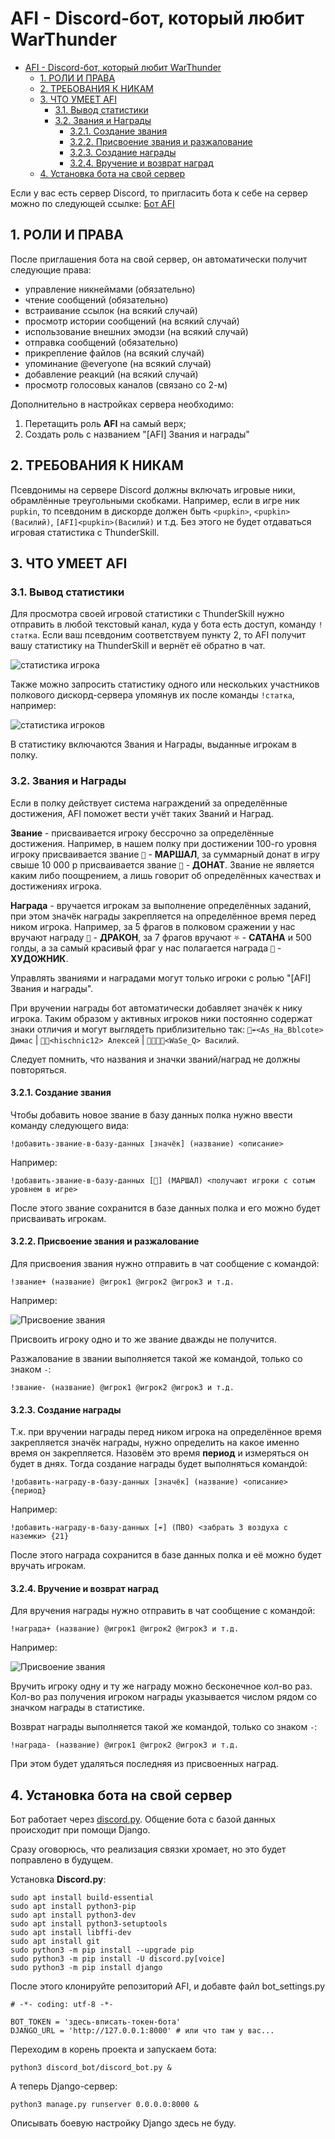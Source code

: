 # AFI - Discord-бот, который любит WarThunder

<!-- TOC -->

- [AFI - Discord-бот, который любит WarThunder](#afi---discord-%D0%B1%D0%BE%D1%82-%D0%BA%D0%BE%D1%82%D0%BE%D1%80%D1%8B%D0%B9-%D0%BB%D1%8E%D0%B1%D0%B8%D1%82-warthunder)
    - [1. РОЛИ И ПРАВА](#1-%D1%80%D0%BE%D0%BB%D0%B8-%D0%B8-%D0%BF%D1%80%D0%B0%D0%B2%D0%B0)
    - [2. ТРЕБОВАНИЯ К НИКАМ](#2-%D1%82%D1%80%D0%B5%D0%B1%D0%BE%D0%B2%D0%B0%D0%BD%D0%B8%D1%8F-%D0%BA-%D0%BD%D0%B8%D0%BA%D0%B0%D0%BC)
    - [3. ЧТО УМЕЕТ AFI](#3-%D1%87%D1%82%D0%BE-%D1%83%D0%BC%D0%B5%D0%B5%D1%82-afi)
        - [3.1. Вывод статистики](#31-%D0%B2%D1%8B%D0%B2%D0%BE%D0%B4-%D1%81%D1%82%D0%B0%D1%82%D0%B8%D1%81%D1%82%D0%B8%D0%BA%D0%B8)
        - [3.2. Звания и Награды](#32-%D0%B7%D0%B2%D0%B0%D0%BD%D0%B8%D1%8F-%D0%B8-%D0%BD%D0%B0%D0%B3%D1%80%D0%B0%D0%B4%D1%8B)
            - [3.2.1. Создание звания](#321-%D1%81%D0%BE%D0%B7%D0%B4%D0%B0%D0%BD%D0%B8%D0%B5-%D0%B7%D0%B2%D0%B0%D0%BD%D0%B8%D1%8F)
            - [3.2.2. Присвоение звания и разжалование](#322-%D0%BF%D1%80%D0%B8%D1%81%D0%B2%D0%BE%D0%B5%D0%BD%D0%B8%D0%B5-%D0%B7%D0%B2%D0%B0%D0%BD%D0%B8%D1%8F-%D0%B8-%D1%80%D0%B0%D0%B7%D0%B6%D0%B0%D0%BB%D0%BE%D0%B2%D0%B0%D0%BD%D0%B8%D0%B5)
            - [3.2.3. Создание награды](#323-%D1%81%D0%BE%D0%B7%D0%B4%D0%B0%D0%BD%D0%B8%D0%B5-%D0%BD%D0%B0%D0%B3%D1%80%D0%B0%D0%B4%D1%8B)
            - [3.2.4. Вручение и возврат наград](#324-%D0%B2%D1%80%D1%83%D1%87%D0%B5%D0%BD%D0%B8%D0%B5-%D0%B8-%D0%B2%D0%BE%D0%B7%D0%B2%D1%80%D0%B0%D1%82-%D0%BD%D0%B0%D0%B3%D1%80%D0%B0%D0%B4)
    - [4. Установка бота на свой сервер](#4-%D1%83%D1%81%D1%82%D0%B0%D0%BD%D0%BE%D0%B2%D0%BA%D0%B0-%D0%B1%D0%BE%D1%82%D0%B0-%D0%BD%D0%B0-%D1%81%D0%B2%D0%BE%D0%B9-%D1%81%D0%B5%D1%80%D0%B2%D0%B5%D1%80)

<!-- /TOC -->

Если у вас есть сервер Discord, то пригласить бота к себе на сервер можно по следующей ссылке:
[Бот AFI](https://discordapp.com/oauth2/authorize?client_id=304296578989162496&scope=bot&permissions=134728768)

## 1. РОЛИ И ПРАВА

После приглашения бота на свой сервер, он автоматически получит следующие права:

- управление никнеймами (обязательно)
- чтение сообщений (обязательно)
- встраивание ссылок (на всякий случай)
- просмотр истории сообщений  (на всякий случай)
- использование внешних эмодзи (на всякий случай)
- отправка сообщений (обязательно)
- прикрепление файлов (на всякий случай)
- упоминание @everyone (на всякий случай)
- добавление реакций (на всякий случай)
- просмотр голосовых каналов (связано со 2-м)

Дополнительно в настройках сервера необходимо:

1. Перетащить роль **AFI** на самый верх;
2. Создать роль с названием "[AFI] Звания и награды"

## 2. ТРЕБОВАНИЯ К НИКАМ

Псевдонимы на сервере Discord должны включать игровые ники, обрамлённые треугольными скобками. Например, если в игре ник `pupkin`, то псевдоним в дискорде должен быть `<pupkin>`, `<pupkin> (Василий)`, `[AFI]<pupkin>(Василий)` и т.д. Без этого не будет отдаваться игровая статистика с ThunderSkill.

## 3. ЧТО УМЕЕТ AFI

### 3.1. Вывод статистики

Для просмотра своей игровой статистики с ThunderSkill нужно отправить в любой текстовый канал, куда у бота есть доступ, команду `!статка`. Если ваш псевдоним соответствуем пункту 2, то AFI получит вашу статистику на ThunderSkill и вернёт её обратно в чат.

![статистика игрока](static/img/player_stat.png)

Также можно запросить статистику одного или нескольких участников полкового дискорд-сервера упомянув их после команды `!статка`, например: 

![статистика игроков](static/img/multi_player_stat.png)

В статистику включаются Звания и Награды, выданные игрокам в полку.

### 3.2. Звания и Награды

Если в полку действует система награждений за определённые достижения, AFI поможет вести учёт таких Званий и Наград.

**Звание** - присваивается игроку бессрочно за определённые достижения. Например, в нашем полку при достижении 100-го уровня игроку присваивается звание `💯` - **МАРШАЛ**,  за суммарный донат в игру свыше 10 000 р присваивается звание `🍩` - **ДОНАТ**. Звание не является каким либо поощрением, а лишь говорит об определённых качествах и достижениях игрока.

**Награда** - вручается игрокам за выполнение определённых заданий, при этом значёк награды закрепляется на определённое время перед ником игрока. Например, за 5 фрагов в полковом сражении у нас вручают награду `🐲` - **ДРАКОН**, за 7 фрагов вручают `⛧` - **САТАНА** и 500 голды, а за самый красивый фраг у нас полагается награда `🎨` - **ХУДОЖНИК**.

Управлять званиями и наградами могут только игроки с ролью "[AFI] Звания и награды".

При вручении награды бот автоматически добавляет значёк к нику игрока. Таким образом у активных игроков ники постоянно содержат знаки отличия и могут выглядеть приблизительно так: `💎☔<As_Ha_Bblcote> Димас` | `🐲🔝<hischnic12> Алексей` | `💎🐲🎥🔝<WaSe_Q> Василий`.

Следует помнить, что названия и значки званий/наград не должны повторяться.

#### 3.2.1. Создание звания

Чтобы добавить новое звание в базу данных полка нужно ввести команду следующего вида:

`!добавить-звание-в-базу-данных [значёк] (название) <описание>`

Например:

`!добавить-звание-в-базу-данных [💯] (МАРШАЛ) <получают игроки с сотым уровнем в игре>`

После этого звание сохранится в базе данных полка и его можно будет присваивать игрокам.

#### 3.2.2. Присвоение звания и разжалование

Для присвоения звания нужно отправить в чат сообщение с командой:

`!звание+ (название) @игрок1 @игрок2 @игрок3 и т.д.`

Например:

![Присвоение звания](static/img/player_rank_add.png)

Присвоить игроку одно и то же звание дважды не получится.

Разжалование в звании выполняется такой же командой, только со знаком `-`:

`!звание- (название) @игрок1 @игрок2 @игрок3 и т.д.`

#### 3.2.3. Создание награды

Т.к. при вручении награды перед ником игрока на определённое время закрепляется значёк награды, нужно определить на какое именно время он закрепляется. Назовём это время **период** и измеряться он будет в днях. Тогда создание награды будет выполняться командой:

`!добавить-награду-в-базу-данных [значёк] (название) <описание> {период}`

Например:

`!добавить-награду-в-базу-данных [☔️] (ПВО) <забрать 3 воздуха с наземки> {21}`

После этого награда сохранится в базе данных полка и её можно будет вручать игрокам.

#### 3.2.4. Вручение и возврат наград

Для вручения награды нужно отправить в чат сообщение с командой:

`!награда+ (название) @игрок1 @игрок2 @игрок3 и т.д.`

Например:

![Присвоение звания](static/img/player_award_add.png)

Вручить игроку одну и ту же награду можно бесконечное кол-во раз. Кол-во раз получения игроком награды указывается числом рядом со значком награды в статистике.

Возврат награды выполняется такой же командой, только со знаком `-`:

`!награда- (название) @игрок1 @игрок2 @игрок3 и т.д.`

При этом будет удаляться последняя из присвоенных наград.

## 4. Установка бота на свой сервер

Бот работает через [discord.py](https://github.com/Rapptz/discord.py). Общение бота с базой данных происходит при помощи Django.

Сразу оговорюсь, что реализация связки хромает, но это будет поправлено в будущем.

Установка **Discord.py**:

```
sudo apt install build-essential
sudo apt install python3-pip
sudo apt install python3-dev
sudo apt install python3-setuptools
sudo apt install libffi-dev
sudo apt install git
sudo python3 -m pip install --upgrade pip
sudo python3 -m pip install -U discord.py[voice]
sudo python3 -m pip install django
```

После этого клонируйте репозиторий AFI, и добавте файл bot_settings.py

```
# -*- coding: utf-8 -*-

BOT_TOKEN = 'здесь-вписать-токен-бота'
DJANGO_URL = 'http://127.0.0.1:8000' # или что там у вас...
```

Переходим в корень проекта и запускаем бота:

`python3 discord_bot/discord_bot.py &`

А теперь Django-сервер:

`python3 manage.py runserver 0.0.0.0:8000 &`

Описывать боевую настройку Django здесь не буду.
